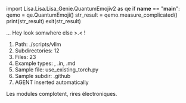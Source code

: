
import Lisa.Lisa.Lisa_Genie.QuantumEmojiv2 as qe
if __name__ == "__main__":
  qemo = qe.QuantumEmoji()
  str_result = qemo.measure_complicated()
  print(str_result)
  exit(str_result)

... Hey look somwhere else >.< !

1. Path: ./scripts/vllm
2. Subdirectories: 12
3. Files: 23
4. Example types: , .in, .md
5. Sample file: use_existing_torch.py
6. Sample subdir: .github
7. AGENT inserted automatically

Les modules complotent, rires électroniques.
